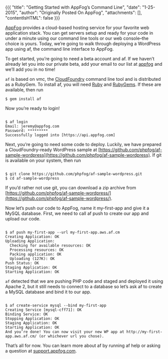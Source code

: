 {{{
  "title": "Getting Started with AppFog’s Command Line",
  "date": "1-25-2015",
  "author": "Originally Posted On AppFog",
  "attachments": [],
  "contentIsHTML": false
}}}

[AppFog](http://www.ctl.io/appfog) provides a cloud-based hosting service for your favorite web application stack. You can get servers setup and ready for your code in under a minute using our command line tools or our web console–the choice is yours. Today, we’re going to walk through deploying a WordPress app using af, the command line interface to AppFog.

To get started, you’re going to need a beta account and af. If we haven’t already let you into our private beta, add your email to our list at [appfog](http://www.ctl.io) and we’ll add you in no time!

<code>af</code> is based on vmc, the [CloudFoundry](http://cloudfoundry.org/index.html) command line tool and is distributed as a RubyGem. To install af, you will need [Ruby](https://www.ruby-lang.org/en/) and [RubyGems](https://rubygems.org/). If these are available, then run

<pre><code>$ gem install af</code></pre>

Now you’re ready to login!

<pre><code>
$ af login
Email: jeremy@appfog.com
Password: *********
Successfully logged into [https://api.appfog.com]
</code></pre>

Next, you’re going to need some code to deploy. Luckily, we have prepared a CloudFoundry-ready WordPress sample at [https://github.com/phpfog/af-sample-wordpress](https://github.com/phpfog/af-sample-wordpress). If git is available on your system, then run

<pre><code>
$ git clone https://github.com/phpfog/af-sample-wordpress.git
$ cd af-sample-wordpress
</code></pre>

If you’d rather not use git, you can download a zip archive from [https://github.com/phpfog/af-sample-wordpress/](https://github.com/phpfog/af-sample-wordpress/).

Now let’s push our code to AppFog, name it my-first-app and give it a MySQL database. First, we need to call af push to create our app and upload our code.

<pre><code>
$ af push my-first-app --url my-first-app.aws.af.cm
Creating Application: OK
Uploading Application:
  Checking for available resources: OK
  Processing resources: OK
  Packing application: OK
  Uploading (127K): OK
Push Status: OK
Staging Application: OK
Starting Application: OK
</code></pre>

<code>af</code> detected that we are pushing PHP code and staged and deployed it using Apache 2, but it still needs to connect to a database so let’s ask af to create a MySQL database and bind it to our app.

<pre><code>
$ af create-service mysql --bind my-first-app
Creating Service [mysql-cff71]: OK
Binding Service: OK
Stopping Application: OK
Staging Application: OK
Starting Application: OK
And you’re done! You can now visit your new WP app at http://my-first-app.aws.af.cm/ (or whichever url you chose).
</code></pre>

That’s all for now. You can learn more about af by running af help or asking a question at [support.appfog.com](support.appfog.com).
